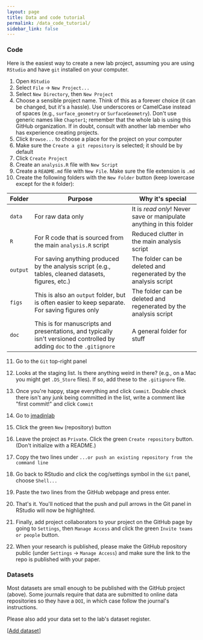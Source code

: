 ```yaml
---
layout: page
title: Data and code tutorial
permalink: /data_code_tutorial/
sidebar_link: false
---
```


### Code

Here is the easiest way to create a new lab project, assuming you are using `RStudio` and have `git` installed on your computer.

1. Open `RStudio`
2. Select `File` -> `New Project...`
3. Select `New Directory`, then `New Project`
4. Choose a sensible project name. Think of this as a forever choice (it can be changed, but it's a hassle). Use underscores or CamelCase instead of spaces (e.g., `surface_geometry` or `SurfaceGeometry`). Don't use generic names like `Chapter1`; remember that the whole lab is using this GitHub organization.  If in doubt, consult with another lab member who has experience creating projects.
5. Click `Browse...` to choose a place for the project on your computer
6. Make sure the `Create a git repository` is selected; it should be by default
7. Click `Create Project`
8. Create an `analysis.R` file with `New Script`
9. Create a `README.md` file with `New File`. Make sure the file extension is `.md`
10. Create the following folders with the `New Folder` button (keep lowercase except for the `R` folder):

| Folder | Purpose | Why it's special |
|---|---|---|
|`data`| For raw data only | It is *read only*! Never save or manipulate anything in this folder |
|`R`| For R code that is sourced from the main `analysis.R` script | Reduced clutter in the main analysis script |
|`output`| For saving anything produced by the analysis script (e.g., tables, cleaned datasets, figures, etc.) | The folder can be deleted and regenerated by the analysis script |
|`figs`| This is also an `output` folder, but is often easier to keep separate. For saving figures only | The folder can be deleted and regenerated by the analysis script |
|`doc`| This is for manuscripts and presentations, and typically isn't versioned controlled by adding `doc` to the `.gitignore` | A general folder for stuff |

11. Go to the `Git` top-right panel
12. Looks at the staging list. Is there anything weird in there? (e.g., on a Mac you might get `.DS_Store` files). If so, add these to the `.gitignore` file.
13. Once you're happy, stage everything and click `Commit`. Double check there isn't any junk being committed in the list, write a comment like "first commit!" and click `Commit`

14. Go to [jmadinlab](https://github.com/orgs/jmadinlab)
15. Click the green `New` (repository) button
16. Leave the project as `Private`. Click the green `Create repository` button. (Don't initialize with a README.)
17. Copy the two lines under `...or push an existing repository from the command line`
18. Go back to RStudio and click the cog/settings symbol in the `Git` panel, choose `Shell...`
19. Paste the two lines from the GitHub webpage and press enter.
20. That's it. You'll noticed that the push and pull arrows in the Git panel in RStudio will now be highlighted.
21. Finally, add project collaborators to your project on the GitHub page by going to `Settings`, then `Manage Access` and click the green `Invite teams or people` button.
22. When your research is published, please make the GitHub repository public (under `Settings` -> `Manage Access`) and make sure the link to the repo is published with your paper.

### Datasets

Most datasets are small enough to be published with the GitHub project (above). Some journals require that data are submitted to online data repositories so they have a `DOI`, in which case follow the journal's instructions.

Please also add your data set to the lab's dataset register.

[[Add dataset](https://github.com/jmadinlab/jmadinlab.github.io/issues/new?assignees=jmadin&labels=add+dataset&template=add-dataset.md&title=I%27d+like+to+add+a+dataset+to+the+lab)]
